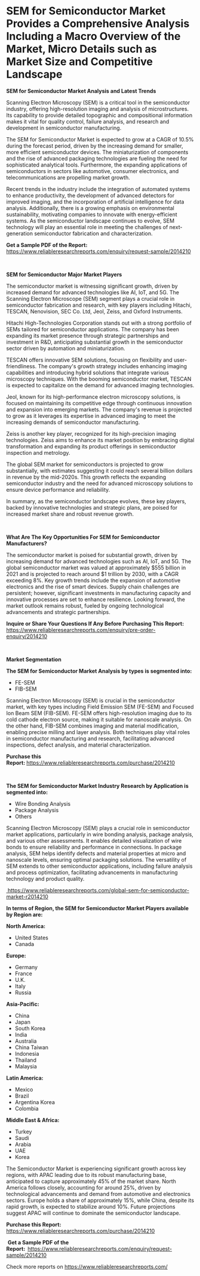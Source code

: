 <p><h1>SEM for Semiconductor Market Provides a Comprehensive Analysis Including a Macro Overview of the Market, Micro Details such as Market Size and Competitive Landscape</h1></p><p><strong>SEM for Semiconductor Market Analysis and Latest Trends</strong></p>
<p><p>Scanning Electron Microscopy (SEM) is a critical tool in the semiconductor industry, offering high-resolution imaging and analysis of microstructures. Its capability to provide detailed topographic and compositional information makes it vital for quality control, failure analysis, and research and development in semiconductor manufacturing.</p><p>The SEM for Semiconductor Market is expected to grow at a CAGR of 10.5% during the forecast period, driven by the increasing demand for smaller, more efficient semiconductor devices. The miniaturization of components and the rise of advanced packaging technologies are fueling the need for sophisticated analytical tools. Furthermore, the expanding applications of semiconductors in sectors like automotive, consumer electronics, and telecommunications are propelling market growth.</p><p>Recent trends in the industry include the integration of automated systems to enhance productivity, the development of advanced detectors for improved imaging, and the incorporation of artificial intelligence for data analysis. Additionally, there is a growing emphasis on environmental sustainability, motivating companies to innovate with energy-efficient systems. As the semiconductor landscape continues to evolve, SEM technology will play an essential role in meeting the challenges of next-generation semiconductor fabrication and characterization.</p></p>
<p><strong>Get a Sample PDF of the Report:&nbsp;</strong> <a href="https://www.reliableresearchreports.com/enquiry/request-sample/2014210?utm_campaign=2629&utm_medium=2&utm_source=Github&utm_content=ia&utm_term=29032025&utm_id=sem-for-semiconductor">https://www.reliableresearchreports.com/enquiry/request-sample/2014210</a></p>
<p>&nbsp;</p>
<p><strong>SEM for Semiconductor Major Market Players</strong></p>
<p><p>The semiconductor market is witnessing significant growth, driven by increased demand for advanced technologies like AI, IoT, and 5G. The Scanning Electron Microscope (SEM) segment plays a crucial role in semiconductor fabrication and research, with key players including Hitachi, TESCAN, Nenovision, SEC Co. Ltd, Jeol, Zeiss, and Oxford Instruments.</p><p>Hitachi High-Technologies Corporation stands out with a strong portfolio of SEMs tailored for semiconductor applications. The company has been expanding its market presence through strategic partnerships and investment in R&D, anticipating substantial growth in the semiconductor sector driven by automation and miniaturization.</p><p>TESCAN offers innovative SEM solutions, focusing on flexibility and user-friendliness. The company's growth strategy includes enhancing imaging capabilities and introducing hybrid solutions that integrate various microscopy techniques. With the booming semiconductor market, TESCAN is expected to capitalize on the demand for advanced imaging technologies.</p><p>Jeol, known for its high-performance electron microscopy solutions, is focused on maintaining its competitive edge through continuous innovation and expansion into emerging markets. The company's revenue is projected to grow as it leverages its expertise in advanced imaging to meet the increasing demands of semiconductor manufacturing.</p><p>Zeiss is another key player, recognized for its high-precision imaging technologies. Zeiss aims to enhance its market position by embracing digital transformation and expanding its product offerings in semiconductor inspection and metrology.</p><p>The global SEM market for semiconductors is projected to grow substantially, with estimates suggesting it could reach several billion dollars in revenue by the mid-2020s. This growth reflects the expanding semiconductor industry and the need for advanced microscopy solutions to ensure device performance and reliability.</p><p>In summary, as the semiconductor landscape evolves, these key players, backed by innovative technologies and strategic plans, are poised for increased market share and robust revenue growth.</p></p>
<p>&nbsp;</p>
<p><strong>What Are The Key Opportunities For SEM for Semiconductor Manufacturers?</strong></p>
<p><p>The semiconductor market is poised for substantial growth, driven by increasing demand for advanced technologies such as AI, IoT, and 5G. The global semiconductor market was valued at approximately $555 billion in 2021 and is projected to reach around $1 trillion by 2030, with a CAGR exceeding 8%. Key growth trends include the expansion of automotive electronics and the rise of smart devices. Supply chain challenges are persistent; however, significant investments in manufacturing capacity and innovative processes are set to enhance resilience. Looking forward, the market outlook remains robust, fueled by ongoing technological advancements and strategic partnerships.</p></p>
<p><strong>Inquire or Share Your Questions If Any Before Purchasing This Report:</strong> <a href="https://www.reliableresearchreports.com/enquiry/pre-order-enquiry/2014210?utm_campaign=2629&utm_medium=2&utm_source=Github&utm_content=ia&utm_term=29032025&utm_id=sem-for-semiconductor">https://www.reliableresearchreports.com/enquiry/pre-order-enquiry/2014210</a></p>
<p>&nbsp;</p>
<p><strong>Market Segmentation</strong></p>
<p><strong>The SEM for Semiconductor Market Analysis by types is segmented into:</strong></p>
<p><ul><li>FE-SEM</li><li>FIB-SEM</li></ul></p>
<p><p>Scanning Electron Microscopy (SEM) is crucial in the semiconductor market, with key types including Field Emission SEM (FE-SEM) and Focused Ion Beam SEM (FIB-SEM). FE-SEM offers high-resolution imaging due to its cold cathode electron source, making it suitable for nanoscale analysis. On the other hand, FIB-SEM combines imaging and material modification, enabling precise milling and layer analysis. Both techniques play vital roles in semiconductor manufacturing and research, facilitating advanced inspections, defect analysis, and material characterization.</p></p>
<p><strong>Purchase this Report:&nbsp;</strong><a href="https://www.reliableresearchreports.com/purchase/2014210?utm_campaign=2629&utm_medium=2&utm_source=Github&utm_content=ia&utm_term=29032025&utm_id=sem-for-semiconductor">https://www.reliableresearchreports.com/purchase/2014210</a></p>
<p>&nbsp;</p>
<p><strong>The SEM for Semiconductor Market Industry Research by Application is segmented into:</strong></p>
<p><ul><li>Wire Bonding Analysis</li><li>Package Analysis</li><li>Others</li></ul></p>
<p><p>Scanning Electron Microscopy (SEM) plays a crucial role in semiconductor market applications, particularly in wire bonding analysis, package analysis, and various other assessments. It enables detailed visualization of wire bonds to ensure reliability and performance in connections. In package analysis, SEM helps identify defects and material properties at micro and nanoscale levels, ensuring optimal packaging solutions. The versatility of SEM extends to other semiconductor applications, including failure analysis and process optimization, facilitating advancements in manufacturing technology and product quality.</p></p>
<p><a href="https://www.reliableresearchreports.com/global-sem-for-semiconductor-market-r2014210?utm_campaign=2629&utm_medium=2&utm_source=Github&utm_content=ia&utm_term=29032025&utm_id=sem-for-semiconductor">&nbsp;https://www.reliableresearchreports.com/global-sem-for-semiconductor-market-r2014210</a></p>
<p><strong>In terms of Region, the SEM for Semiconductor Market Players available by Region are:</strong></p>
<p>
    <p> <strong> North America: </strong>
        <ul>
            <li>United States</li>
            <li>Canada</li>
        </ul>
        </p> 
    <p> <strong> Europe: </strong>
        <ul>
            <li>Germany</li>
            <li>France</li>
            <li>U.K.</li>
            <li>Italy</li>
            <li>Russia</li>
        </ul>
        </p> 
    <p> <strong> Asia-Pacific: </strong>
        <ul>
            <li>China</li>
            <li>Japan</li>
            <li>South Korea</li>
            <li>India</li>
            <li>Australia</li>
            <li>China Taiwan</li>
            <li>Indonesia</li>
            <li>Thailand</li>
            <li>Malaysia</li>
        </ul>
        </p> 
    <p> <strong> Latin America: </strong>
        <ul>
            <li>Mexico</li>
            <li>Brazil</li>
            <li>Argentina Korea</li>
            <li>Colombia</li>
        </ul>
        </p> 
    <p> <strong> Middle East & Africa: </strong>
        <ul>
            <li>Turkey</li>
            <li>Saudi</li>
            <li>Arabia</li>
            <li>UAE</li>
            <li>Korea</li>
        </ul>
    </p>
    </p>
<p><p>The Semiconductor Market is experiencing significant growth across key regions, with APAC leading due to its robust manufacturing base, anticipated to capture approximately 45% of the market share. North America follows closely, accounting for around 25%, driven by technological advancements and demand from automotive and electronics sectors. Europe holds a share of approximately 15%, while China, despite its rapid growth, is expected to stabilize around 10%. Future projections suggest APAC will continue to dominate the semiconductor landscape.</p></p>
<p><strong>Purchase this Report: </strong><a href="https://www.reliableresearchreports.com/purchase/2014210?utm_campaign=2629&utm_medium=2&utm_source=Github&utm_content=ia&utm_term=29032025&utm_id=sem-for-semiconductor">https://www.reliableresearchreports.com/purchase/2014210</a></p>
<p>&nbsp;<strong>Get a Sample PDF of the Report:&nbsp;&nbsp;</strong><a href="https://www.reliableresearchreports.com/enquiry/request-sample/2014210?utm_campaign=2629&utm_medium=2&utm_source=Github&utm_content=ia&utm_term=29032025&utm_id=sem-for-semiconductor">https://www.reliableresearchreports.com/enquiry/request-sample/2014210</a></p>
<p><strong></strong></p>
<p>Check more reports on <a href="https://www.reliableresearchreports.com/?utm_campaign=2629&utm_medium=2&utm_source=Github&utm_content=ia&utm_term=29032025&utm_id=sem-for-semiconductor">https://www.reliableresearchreports.com/</a></p>